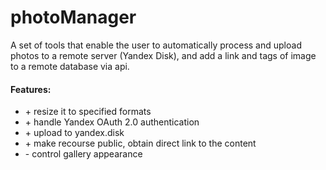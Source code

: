 # photoManager

А set of tools that enable the user to automatically process and upload photos to a remote server (Yandex Disk), and add a link and tags of image to a remote database via api.


#### Features:
- \+ resize it to specified formats
- \+ handle Yandex OAuth 2.0 authentication
- \+ upload to yandex.disk
- \+ make recourse public, obtain direct link to the content
- \- control gallery appearance
